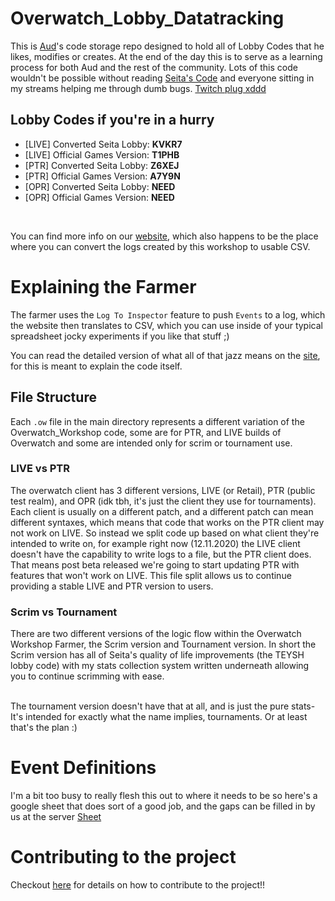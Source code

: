 # Overwatch_Lobby_Datatracking
This is  [Aud](https://twitter.com/MrCoachAud)'s code storage repo designed to hold all of Lobby Codes that he likes, modifies or creates. At the end of the day this is to serve as a learning process for both Aud and the rest of the community. Lots of this code wouldn't be possible without reading [Seita's Code](https://twitter.com/Seita_ow) and everyone sitting in my streams helping me through dumb bugs. [Twitch plug xddd](https://twitch.com/audisbad)


## Lobby Codes if you're in a hurry
- [LIVE] Converted Seita Lobby: **KVKR7**
- [LIVE] Official Games Version: **T1PHB**
- [PTR] Converted Seita Lobby: **Z6XEJ**
- [PTR] Official Games Version: **A7Y9N**
- [OPR] Converted Seita Lobby: **NEED**
- [OPR] Official Games Version: **NEED**
<br>

You can find more info on our [website](https://pro-v2.lab.insights.gg), which also happens to be the place where you can convert the logs created by this workshop to usable CSV.

# Explaining the Farmer
The farmer uses the `Log To Inspector` feature to push `Events` to a log, which the website then translates to CSV, which you can use inside of your typical spreadsheet jocky experiments if you like that stuff ;) 

You can read the detailed version of what all of that jazz means on the [site](https://pro-v2.lab.insights.gg), for this is meant to explain the code itself.


## File Structure
Each `.ow` file in the main directory represents a different variation of the Overwatch_Workshop code, some are for PTR, and LIVE builds of Overwatch and some are intended only for scrim or tournament use. 

### LIVE vs PTR
The overwatch client has 3 different versions, LIVE (or Retail), PTR (public test realm), and OPR (idk tbh, it's just the client they use for tournaments). Each client is usually on a different patch, and a different patch can mean different syntaxes, which means that code that works on the PTR client may not work on LIVE. So instead we split code up based on what client they're intended to write on, for example right now (12.11.2020) the LIVE client doesn't have the capability to write logs to a file, but the PTR client does. That means post beta released we're going to start updating PTR with features that won't work on LIVE. This file split allows us to continue providing a stable LIVE and PTR version to users.

### Scrim vs Tournament
There are two different versions of the logic flow within the Overwatch Workshop Farmer, the Scrim version and Tournament version. In short the Scrim version has all of Seita's quality of life improvements (the TEYSH lobby code) with my stats collection system written underneath allowing you to continue scrimming with ease. 

<br>
The tournament version doesn't have that at all, and is just the pure stats- It's intended for exactly what the name implies, tournaments. Or at least that's the plan :)

# Event Definitions
I'm a bit too busy to really flesh this out to where it needs to be so here's a google sheet that does sort of a good job, and the gaps can be filled in by us at the server [Sheet](https://docs.google.com/spreadsheets/d/1wkhDj_AX6Kkyy7WTaon6nTkx0dmwAGISNb6HoEtyIzI/edit?usp=sharing)

# Contributing to the project
Checkout [here](https://github.com/AudIsCool/Overwatch_Farmer/blob/main/.github/CONTRIBUTING.md) for details on how to contribute to the project!!
